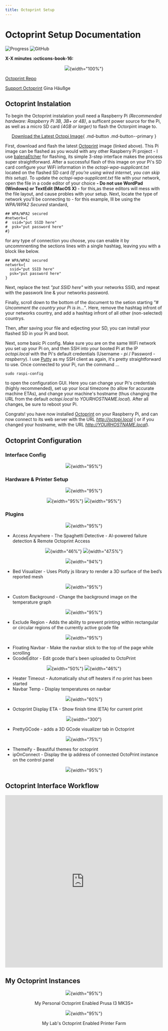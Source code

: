 ```yaml
---
title: Octoprint Setup
---
```


# Octoprint Setup Documentation 

<!-- Compleation Badge

![progress]()

Done - https://img.shields.io/badge/progress-done!-success?style=flat-square
Pending - https://img.shields.io/badge/progress-pending%20compleation-yellow?style=flat-square
Halted - https://img.shields.io/badge/progress-halted-critical?style=flat-square
Constantly Updating - https://img.shields.io/badge/progress-constantly%20updating-informational?style=flat-square
-->

![Progress](https://img.shields.io/badge/progress-pending%20compleation-yellow?style=flat-square)
![GitHub](https://img.shields.io/github/license/Twarner491/Project-Documentation-Site?color=%234051b5&style=flat-square)

**X-X minutes :octicons-book-16:**

<center>

![](../images/Octoprint/Octoprint.png){width="100%"}

</center>

[Octoprint Repo](https://github.com/OctoPrint/OctoPrint)

[Support Octoprint](https://octoprint.org/support-octoprint/) Gina Häußge

## Octoprint Instalation

To begin the Octoprint instalation youll need a Raspberry Pi *(Recommended hardware: Raspberry Pi 3B, 3B+ or 4B)*, a sufficent power source for the Pi, as well as a micro SD card *(4GB or larger)* to flash the Octorpint image to.

<center>

[Download the Latest Octopi Image](https://github.com/guysoft/OctoPi){ .md-button .md-button--primary }

</center>

First, download and flash the latest [Octoprint](https://octoprint.org/) image (linked above). This Pi image can be flashed as you would with any other Raspberry Pi project - I use [balenaEtcher](https://www.balena.io/etcher/) for flashing, its simple 3-step interface makes the process super straightforward. After a successful flash of this image on your Pi's SD card configure your WiFi information in the *octopi-wpa-supplicant.txt* located on the flashed SD card *(If you're using wired internet, you can skip this setup)*. To update the *octopi-wpa-supplicant.txt* file with your network, open the file in a code editor of your choice **- Do not use WordPad (Windows) or TextEdit (MacOS X) -** for this,as these editors will mess with the file layout, and cause probles with your setup. Next, locate the type of network you'll be connecting to - for this example, Ill be using the *WPA/WPA2 Secured* standard, 

```
## WPA/WPA2 secured
#network={
#  ssid="put SSID here"
#  psk="put password here"
#}
```

for any type of connection you choose, you can enable it by uncommnenting the sections lines with a single hashtag, leaving you with a block like below.

```
## WPA/WPA2 secured
network={
  ssid="put SSID here"
  psk="put password here"
}
```

Next, replace the test *"put SSID here"* with your networks SSID, and repeat with the passwork line & your networks password.

Finally, scroll down to the bottom of the document to the setion starting *"# Uncomment the country your Pi is in..."*. Here, remove the hashtag infront of your networks country, and add a hashtag infront of all other (non-selected) countrys.

Then, after saving your file and edjecting your SD, you can install your flashed SD in your Pi and boot.

Next, some basic Pi config. Make sure you are on the same WiFi network you set up your Pi on, and then SSH into your booted Pi at the IP *octopi.local* with the Pi's default credentials (Username - *pi* / Password - *raspberry*). I use [Putty](https://www.putty.org/) as my SSH client as again, it's pretty straightforward to use. Once connected to your Pi, run the command ...

```
sudo raspi-config
```

to open the configuration GUI. Here you can change your Pi's credentials (highly recommended), set up your local timezone (to allow for accurate machine ETAs), and change your machine's hostname (thus changing the URL from the default *octopi.local* to *YOURHOSTNAME.local*). After all changes, be sure to reboot your Pi.

Congrats! you have now installed [Octoprint](https://octoprint.org/) on your Raspberry Pi, and can now connect to its web server with the URL *http://octopi.local* ( or if you changed your hostname, with the URL *http://YOURHOSTNAME.local*).

## Octoprint Configuration

### Interface Config

<center>

![](../images/Octoprint/AppearanceSettings.png){width="95%"}

</center>

### Hardware & Printer Setup

<center>

![](../images/Octoprint/mountedelectronics.jpg){width="95%"}

</center>

<center>

![](../images/Octoprint/cameramount.png){width="95%"}
![](../images/Octoprint/CameraWindow.png){width="95%"}

</center>

### Plugins

<center>

![](../images/Octoprint/pluginsettings.png){width="95%"}

</center>

 - Access Anywhere - The Spaghetti Detective - AI-powered failure detection & Remote Octoprint Access

 <center>

  ![](../images/Octoprint/homescreen.jpg){width="46%"}
  ![](../images/Octoprint/tsdapp.jpg){width="47.5%"}

  ![](../images/Octoprint/tsdcontrol.jpg){width="94%"}

  </center>

 - Bed Visualizer - Uses Plotly js library to render a 3D surface of the bed’s reported mesh
 
 <center>

  ![](../images/Octoprint/bedlevlevisualizer.png){width="95%"}

  </center>

 - Custom Background - Change the background image on the temperature graph
 <center>


  ![](../images/Octoprint/custombackground.png){width="95%"}

  </center>

 - Exclude Region - Adds the ability to prevent printing within rectangular or circular regions of the currently active gcode file 

 <center>

  ![](../images/Octoprint/excluderegions.png){width="95%"}

  </center>

 - Floating Navbar - Make the navbar stick to the top of the page while scrolling
 - GcodeEditor - Edit gcode that's been uploaded to OctoPrint

 <center>

  ![](../images/Octoprint/edit_gcode.png){width="50%"}
  ![](../images/Octoprint/edit_gcode2.png){width="46%"}

  </center>

 - Heater Timeout - Automatically shut off heaters if no print has been started
 - Navbar Temp - Display temperatures on navbar

 <center>

  ![](../images/Octoprint/navbar.png){width="60%"}

  </center>

 - Octoprint Display ETA - Show finish time (ETA) for current print

 <center>

  ![](../images/Octoprint/eta.png){width="300"}
  
  </center>

 - PrettyGCode - adds a 3D GCode visualizer tab in Octoprint

 <center>

  ![](../images/Octoprint/PrettyGcode-Screen3.jpg){width="75%"}

  </center>

 - Themeify - Beautiful themes for octoprint
 - ipOnConnect - Display the ip address of connected OctoPrint instance on the control panel 

 <center>

  ![](../images/Octoprint/ipdisplay.jpg){width="95%"}

  </center>

## Octoprint Interface Workflow

<iframe src="https://docs.google.com/presentation/d/e/2PACX-1vR6_FehCcFtgrH6KYo5DuwZ3WEcFPoPesZBn_naPUVLJ-wylwF8p8eu6KqsSV9Zz71wESnbA-aIAoqa/embed?start=false&loop=false&delayms=5000" frameborder="0" width="100%" height="550" allowfullscreen="true" mozallowfullscreen="true" webkitallowfullscreen="true"></iframe>

## My Octoprint Instances

<center>

![](../images/Octoprint/personaloctoprint.jpg){width="95%"}
  <figcaption>My Personal Octoprint Enabled Prusa I3 MK3S+</figcaption>

![](../images/Octoprint/laboctoprint.jpg){width="95%"}
  <figcaption>My Lab's Octoprint Enabled Printer Farm</figcaption>

</center>